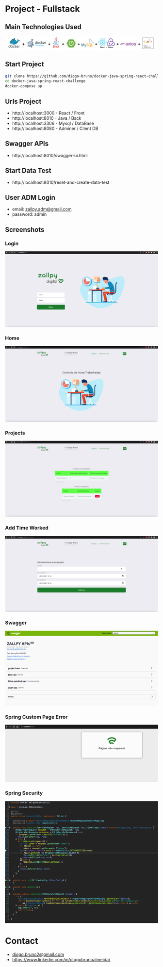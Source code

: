 # Project - Fullstack

## Main Technologies Used

<img src="./screenshots/tecnologias.png" />

## Start Project

```bash
git clone https://github.com/diogo-bruno/docker-java-spring-react-challenge.git
cd docker-java-spring-react-challenge
docker-compose up
```

## Urls Project

- http://localhost:3000 - React / Front
- http://localhost:8010 - Java / Back
- http://localhost:3306 - Mysql / DataBase
- http://localhost:8080 - Adminer / Client DB

## Swagger APIs

- http://localhost:8010/swagger-ui.html

## Start Data Test

- http://localhost:8010/reset-and-create-data-test

## User ADM Login

- email: zallpy.adm@gmail.com
- password: admin

## Screenshots

### Login

<img src="./screenshots/login.png" />

### Home

<img src="./screenshots/home.png" />

### Projects

<img src="./screenshots/projects.png" />

### Add Time Worked

<img src="./screenshots/time-worked.png" />

### Swagger

<img src="./screenshots/swagger.png" />

### Spring Custom Page Error

<img src="./screenshots/custom-page-error.png" />

### Spring Security

<img src="./screenshots/spring-security.png" />

# Contact
- diogo.bruno2@gmail.com
- https://www.linkedin.com/in/diogobrunoalmeida/